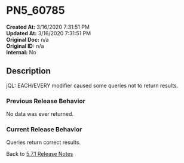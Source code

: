 # PN5_60785

**Created At:** 3/16/2020 7:31:51 PM  
**Updated At:** 3/16/2020 7:31:51 PM  
**Original Doc:** n/a  
**Original ID:** n/a  
**Internal:** No  

## Description

jQL: EACH/EVERY modifier caused some queries not to return results.  

### Previous Release Behavior

No data was ever returned.  

### Current Release Behavior

Queries return correct results.  

Back to [5.7.1 Release Notes](./../README.md)
